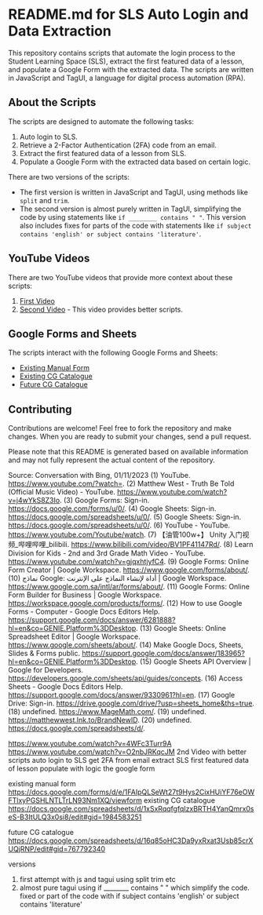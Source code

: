 # README.md for SLS Auto Login and Data Extraction

This repository contains scripts that automate the login process to the Student Learning Space (SLS), extract the first featured data of a lesson, and populate a Google Form with the extracted data. The scripts are written in JavaScript and TagUI, a language for digital process automation (RPA).

## About the Scripts

The scripts are designed to automate the following tasks:

1. Auto login to SLS.
2. Retrieve a 2-Factor Authentication (2FA) code from an email.
3. Extract the first featured data of a lesson from SLS.
4. Populate a Google Form with the extracted data based on certain logic.

There are two versions of the scripts:

- The first version is written in JavaScript and TagUI, using methods like `split` and `trim`.
- The second version is almost purely written in TagUI, simplifying the code by using statements like `if ________ contains " "`. This version also includes fixes for parts of the code with statements like `if subject contains 'english' or subject contains 'literature'`.

## YouTube Videos

There are two YouTube videos that provide more context about these scripts:

1. [First Video](^1^)
2. [Second Video](^5^) - This video provides better scripts.

## Google Forms and Sheets

The scripts interact with the following Google Forms and Sheets:

- [Existing Manual Form](^6^)
- [Existing CG Catalogue](^11^)
- [Future CG Catalogue](^11^)

## Contributing

Contributions are welcome! Feel free to fork the repository and make changes. When you are ready to submit your changes, send a pull request.

Please note that this README is generated based on available information and may not fully represent the actual content of the repository.

Source: Conversation with Bing, 01/11/2023
(1) YouTube. https://www.youtube.com/?watch=.
(2) Matthew West - Truth Be Told (Official Music Video) - YouTube. https://www.youtube.com/watch?v=j4wYkS8Z3Io.
(3) Google Forms: Sign-in. https://docs.google.com/forms/u/0/.
(4) Google Sheets: Sign-in. https://docs.google.com/spreadsheets/u/0/.
(5) Google Sheets: Sign-in. https://docs.google.com/spreadsheets/u/0/.
(6) YouTube - YouTube. https://www.youtube.com/Youtube/watch.
(7) 【油管100w+】 Unity 入门视频_哔哩哔哩_bilibili. https://www.bilibili.com/video/BV1PF41147Rd/.
(8) Learn Division for Kids - 2nd and 3rd Grade Math Video - YouTube. https://www.youtube.com/watch?v=gjqxhtjyfC4.
(9) Google Forms: Online Form Creator | Google Workspace. https://www.google.com/forms/about/.
(10) نماذج Google: أداة لإنشاء النماذج على الإنترنت | Google Workspace. https://www.google.com.sa/intl/ar/forms/about/.
(11) Google Forms: Online Form Builder for Business | Google Workspace. https://workspace.google.com/products/forms/.
(12) How to use Google Forms - Computer - Google Docs Editors Help. https://support.google.com/docs/answer/6281888?hl=en&co=GENIE.Platform%3DDesktop.
(13) Google Sheets: Online Spreadsheet Editor | Google Workspace. https://www.google.com/sheets/about/.
(14) Make Google Docs, Sheets, Slides & Forms public. https://support.google.com/docs/answer/183965?hl=en&co=GENIE.Platform%3DDesktop.
(15) Google Sheets API Overview | Google for Developers. https://developers.google.com/sheets/api/guides/concepts.
(16) Access Sheets - Google Docs Editors Help. https://support.google.com/docs/answer/9330961?hl=en.
(17) Google Drive: Sign-in. https://drive.google.com/drive/?usp=sheets_home&ths=true.
(18) undefined. https://www.MageMath.com/.
(19) undefined. https://matthewwest.lnk.to/BrandNewID.
(20) undefined. https://docs.google.com/spreadsheets/d/.

https://www.youtube.com/watch?v=4WFc3Turr9A 
https://www.youtube.com/watch?v=O2nbJRKqcJM 2nd Video with better scripts
auto login to SLS
get 2FA from email
extract SLS first featured data of lesson
populate with logic the google form

existing manual form
https://docs.google.com/forms/d/e/1FAIpQLSeWt27t9Hys2CixHUiYF76eOWFTlxyPGSHLNTLTrLN93Nm1XQ/viewform
existing CG catalogue
https://docs.google.com/spreadsheets/d/1xSxRqqfgfqIzxBRTH4YanQmrx0seS-B3ItULQ3x0si8/edit#gid=1984583251

future CG catalogue
https://docs.google.com/spreadsheets/d/16q85oHC3Da9yxRxat3Usb85crXUQjRNP/edit#gid=767792340

versions
1. first attempt with js and tagui using split trim etc
2. almost pure tagui using if ________ contains " " which simplify the code. fixed or part of the code with if subject contains 'english' or subject contains 'literature'

